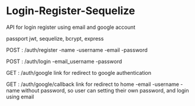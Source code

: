 # Login-Register-Sequelize
API for login register using email and google account

passport jwt, sequelize, bcrypt, express

POST : /auth/register
-name
-username
-email
-password



POST : /auth/login
-email_username
-password




GET : /auth/google
link for redirect to google authentication




GET : /auth/google/callback
link for redirect to home
-email
-username
-name
without password, so user can setting their own password, and login using email



